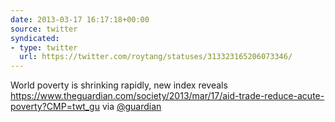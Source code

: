 ```yaml
---
date: 2013-03-17 16:17:18+00:00
source: twitter
syndicated:
- type: twitter
  url: https://twitter.com/roytang/statuses/313323165206073346/
---
```


World poverty is shrinking rapidly, new index reveals https://www.theguardian.com/society/2013/mar/17/aid-trade-reduce-acute-poverty?CMP=twt_gu via [@guardian](https://twitter.com/guardian/)